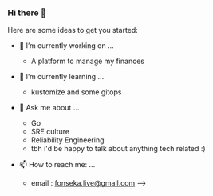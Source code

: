 ### Hi there 👋

Here are some ideas to get you started:

- 🔭 I’m currently working on ...
  - A platform to manage my finances 
  
- 🌱 I’m currently learning ...
  - kustomize and some gitops 
  
- 💬 Ask me about ...
  - Go
  - SRE culture 
  - Reliability Engineering 
  - tbh i'd be happy to talk about anything tech related :) 
  
- 📫 How to reach me: ...
  - email : fonseka.live@gmail.com
-->

